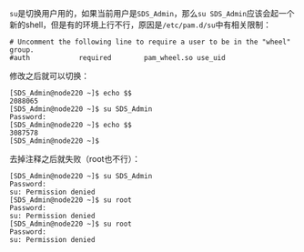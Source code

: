 `su`是切换用户用的，如果当前用户是`SDS_Admin`，那么`su SDS_Admin`应该会起一个新的shell，但是有的环境上行不行，原因是`/etc/pam.d/su`中有相关限制：
```
# Uncomment the following line to require a user to be in the "wheel" group.
#auth            required        pam_wheel.so use_uid
```
修改之后就可以切换：
```
[SDS_Admin@node220 ~]$ echo $$
2088065
[SDS_Admin@node220 ~]$ su SDS_Admin
Password:
[SDS_Admin@node220 ~]$ echo $$
3087578
[SDS_Admin@node220 ~]$
```
去掉注释之后就失败（root也不行）：
```
[SDS_Admin@node220 ~]$ su SDS_Admin
Password:
su: Permission denied
[SDS_Admin@node220 ~]$ su root
Password:
su: Permission denied
[SDS_Admin@node220 ~]$ su root
Password:
su: Permission denied
```
